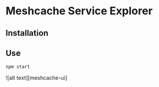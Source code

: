 # Meshcache Service Explorer


## Installation


## Use

```
npm start
```



![alt text][meshcache-ui]

